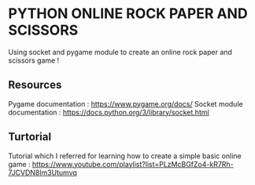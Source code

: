 # PYTHON ONLINE ROCK PAPER AND SCISSORS

Using socket and pygame module to create an online rock paper and scissors game !

## Resources
Pygame documentation :   https://www.pygame.org/docs/
Socket module documentation :   https://docs.python.org/3/library/socket.html

## Turtorial 
Tutorial which I referred for learning how to create a simple basic online game :   https://www.youtube.com/playlist?list=PLzMcBGfZo4-kR7Rh-7JCVDN8lm3Utumvq
